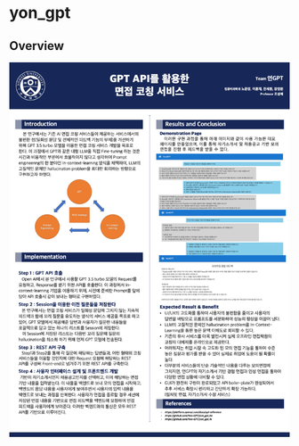 # yon_gpt

## Overview
<div align="center">
  <img src="imgs/poster.jpeg" alt="drawing" width=700"/>
</div>